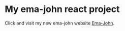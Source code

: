 # My ema-john react project 

Click and visit my new ema-john website [Ema-John](https://ema-john-project-with-react1.netlify.app/shop).





